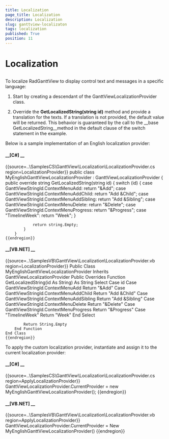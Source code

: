 ```yaml
---
title: Localization
page_title: Localization
description: Localization
slug: ganttview-localizaton
tags: localization
published: True
position: 11
---
```


# Localization



## 

To localize RadGanttView to display control text and messages in a specific language:
        

1. Start by creating a descendant of the GanttViewLocalizationProvider class.
            

1. Override the __GetLocalizedString(string id)__ method and provide a translation for the texts.
              If a translation is not provided, the default value will be returned. This behavior is guaranteed by the call to the
              __base GetLocalizedString__method in the default clause of the switch statement in the example.
            

Below is a sample implementation of an English localization provider:
        

#### __[C#] __

{{source=..\SamplesCS\GanttView\Localization\LocalizationProvider.cs region=LocalizationProvider}}
	    public class MyEnglishGanttViewLocalizationProvider : GanttViewLocalizationProvider
	    {
	        public override string GetLocalizedString(string id)
	        {
	            switch (id)
	            {
	                case GanttViewStringId.ContextMenuAdd:
	                    return "&Add";
	                case GanttViewStringId.ContextMenuAddChild:
	                    return "Add &Child";
	                case GanttViewStringId.ContextMenuAddSibling:
	                    return "Add &Sibling";
	                case GanttViewStringId.ContextMenuDelete:
	                    return "&Delete";
	                case GanttViewStringId.ContextMenuProgress:
	                    return "&Progress";
	                case "TimelineWeek":
	                    return "Week";
	            }
	
	            return string.Empty;
	        }
	    }
	{{endregion}}



#### __[VB.NET] __

{{source=..\SamplesVB\GanttView\Localization\LocalizationProvider.vb region=LocalizationProvider}}
	Public Class MyEnglishGanttViewLocalizationProvider
	    Inherits GanttViewLocalizationProvider
	    Public Overrides Function GetLocalizedString(id As String) As String
	        Select Case id
	            Case GanttViewStringId.ContextMenuAdd
	                Return "&Add"
	            Case GanttViewStringId.ContextMenuAddChild
	                Return "Add &Child"
	            Case GanttViewStringId.ContextMenuAddSibling
	                Return "Add &Sibling"
	            Case GanttViewStringId.ContextMenuDelete
	                Return "&Delete"
	            Case GanttViewStringId.ContextMenuProgress
	                Return "&Progress"
	            Case "TimelineWeek"
	                Return "Week"
	        End Select
	
	        Return String.Empty
	    End Function
	End Class
	{{endregion}}



To apply the custom localization provider, instantiate and assign it to the current localization provider:

#### __[C#] __

{{source=..\SamplesCS\GanttView\Localization\LocalizationProvider.cs region=ApplyLocalizationProvider}}
	            GanttViewLocalizationProvider.CurrentProvider = new MyEnglishGanttViewLocalizationProvider();
	{{endregion}}



#### __[VB.NET] __

{{source=..\SamplesVB\GanttView\Localization\LocalizationProvider.vb region=ApplyLocalizationProvider}}
	        GanttViewLocalizationProvider.CurrentProvider = New MyEnglishGanttViewLocalizationProvider()
	{{endregion}}


